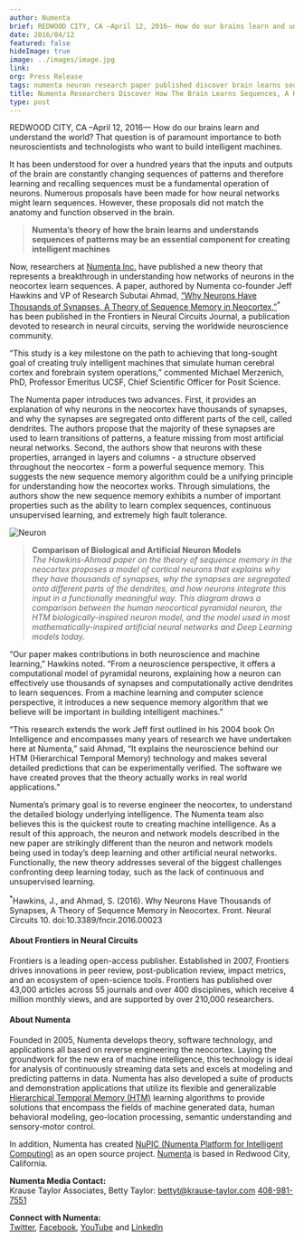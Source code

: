 ```yaml
---
author: Numenta
brief: REDWOOD CITY, CA –April 12, 2016— How do our brains learn and understand the world? That question is of paramount importance to both neuroscientists and technologists who want to build intelligent machines.
date: 2016/04/12
featured: false
hideImage: true
image: ../images/image.jpg
link:
org: Press Release
tags: numenta neuron research paper published discover brain learns sequences key machine intelligence systems pattern theory
title: Numenta Researchers Discover How The Brain Learns Sequences, A Key to Intelligent Systems
type: post
---
```


REDWOOD CITY, CA –April 12, 2016— How do our brains learn and understand the
world? That question is of paramount importance to both neuroscientists and
technologists who want to build intelligent machines.

It has been understood for over a hundred years that the inputs and outputs of
the brain are constantly changing sequences of patterns and therefore learning
and recalling sequences must be a fundamental operation of neurons. Numerous
proposals have been made for how neural networks might learn sequences. However,
these proposals did not match the anatomy and function observed in the brain.

> **Numenta’s theory of how the brain learns and understands sequences of
  patterns may be an essential component for creating intelligent machines**

Now, researchers at [Numenta Inc.](/) have published a new theory that
represents a breakthrough in understanding how networks of neurons in the
neocortex learn sequences. A paper, authored by Numenta co-founder Jeff Hawkins
and VP of Research Subutai Ahmad, [“Why Neurons Have Thousands of Synapses, A
Theory of Sequence Memory in Neocortex,”](http://journal.frontiersin.org/article/10.3389/fncir.2016.00023/full)<sup>\*</sup>
has been published in the Frontiers in Neural Circuits Journal, a publication
devoted to research in neural circuits, serving the worldwide neuroscience
community.  

“This study is a key milestone on the path to achieving that long-sought goal of
creating truly intelligent machines that simulate human cerebral cortex and
forebrain system operations,” commented Michael Merzenich, PhD, Professor
Emeritus UCSF, Chief Scientific Officer for Posit Science.

The Numenta paper introduces two advances. First, it provides an explanation of
why neurons in the neocortex have thousands of synapses, and why the synapses
are segregated onto different parts of the cell, called dendrites. The authors
propose that the majority of these synapses are used to learn transitions of
patterns, a feature missing from most artificial neural networks. Second, the
authors show that neurons with these properties, arranged in layers and
columns - a structure observed throughout the neocortex - form a powerful
sequence memory. This suggests the new sequence memory algorithm could be a
unifying principle for understanding how the neocortex works. Through
simulations, the authors show the new sequence memory exhibits a number of
important properties such as the ability to learn complex sequences, continuous
unsupervised learning, and extremely high fault tolerance.

![Neuron](../images/image.jpg)

> **Comparison of Biological and Artificial Neuron Models** <br />
  *The Hawkins-Ahmad paper on the theory of sequence memory in the neocortex
  proposes a model of cortical neurons that explains why they have thousands of
  synapses, why the synapses are segregated onto different parts of the
  dendrites, and how neurons integrate this input in a functionally meaningful
  way. This diagram draws a comparison between the human neocortical pyramidal
  neuron, the HTM biologically-inspired neuron model, and the model used in most
  mathematically-inspired artificial neural networks and Deep Learning models
  today.*

“Our paper makes contributions in both neuroscience and machine learning,”
Hawkins noted. “From a neuroscience perspective, it offers a computational model
of pyramidal neurons, explaining how a neuron can effectively use thousands of
synapses and computationally active dendrites to learn sequences. From a machine
learning and computer science perspective, it introduces a new sequence memory
algorithm that we believe will be important in building intelligent machines.”

“This research extends the work Jeff first outlined in his 2004 book On
Intelligence and encompasses many years of research we have undertaken here at
Numenta,” said Ahmad, “It explains the neuroscience behind our HTM (Hierarchical
Temporal Memory) technology and makes several detailed predictions that can be
experimentally verified. The software we have created proves that the theory
actually works in real world applications.”

Numenta’s primary goal is to reverse engineer the neocortex, to understand the
detailed biology underlying intelligence. The Numenta team also believes this is
the quickest route to creating machine intelligence. As a result of this
approach, the neuron and network models described in the new paper are
strikingly different than the neuron and network models being used in today’s
deep learning and other artificial neural networks. Functionally, the new theory
addresses several of the biggest challenges confronting deep learning today,
such as the lack of continuous and unsupervised learning.

<sup>\*</sup>Hawkins, J., and Ahmad, S. (2016). Why Neurons Have Thousands of
  Synapses, A Theory of Sequence Memory in Neocortex. Front. Neural Circuits 10.
  doi:10.3389/fncir.2016.00023

#### About Frontiers in Neural Circuits

Frontiers is a leading open-access publisher. Established in 2007, Frontiers
drives innovations in peer review, post-publication review, impact metrics, and
an ecosystem of open-science tools. Frontiers has published over 43,000 articles
across 55 journals and over 400 disciplines, which receive 4 million monthly
views, and are supported by over 210,000 researchers.

#### About Numenta

Founded in 2005, Numenta develops theory, software technology, and applications
all based on reverse engineering the neocortex. Laying the groundwork for the
new era of machine intelligence, this technology is ideal for analysis of
continuously streaming data sets and excels at modeling and predicting patterns
in data. Numenta has also developed a suite of products and demonstration
applications that utilize its flexible and generalizable
[Hierarchical Temporal Memory (HTM)](/machine-intelligence-technology/) learning algorithms
to provide solutions that encompass the fields of machine generated data, human
behavioral modeling, geo-location processing, semantic understanding and
sensory-motor control.

In addition, Numenta has created
[NuPIC (Numenta Platform for Intelligent Computing)](http://numenta.org)
as an open source project. [Numenta](/) is based in Redwood City, California.

**Numenta Media Contact:** <br/>
Krause Taylor Associates,
Betty Taylor:
[bettyt@krause-taylor.com](mailto:bettyt@krause-taylor.com)
[408-981-7551](tel:+1-408-981-7551)

**Connect with Numenta:** <br/>
[Twitter](https://twitter.com/numenta),
[Facebook](https://www.facebook.com/pages/Numenta/321559142118),
[YouTube](https://www.youtube.com/user/numenta) and
[LinkedIn](https://www.linkedin.com/company/numenta)
